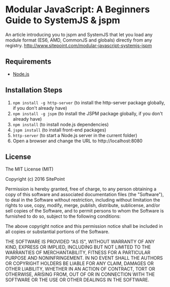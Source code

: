 # Modular JavaScript: A Beginners Guide to SystemJS & jspm

An article introducing you to jspm and SystemJS that let you load any module format (ES6, AMD, CommonJS and globals) directly from any registry.
http://www.sitepoint.com/modular-javascript-systemjs-jspm

## Requirements

* [Node.js](http://nodejs.org/)

## Installation Steps

1. `npm install -g http-server` (to install the http-server package globally, if you don't already have)
2. `npm install -g jspm` (to install the JSPM package globally, if you don't already have)
3. `npm install` (to install node.js dependencies)
4. `jspm install` (to install front-end packages)
5. `http-server` (to start a Node.js server in the current folder)
6. Open a browser and change the URL to http://localhost:8080

## License

The MIT License (MIT)

Copyright (c) 2016 SitePoint

Permission is hereby granted, free of charge, to any person obtaining a copy of this software and associated documentation files (the "Software"), to deal in the Software without restriction, including without limitation the rights to use, copy, modify, merge, publish, distribute, sublicense, and/or sell copies of the Software, and to permit persons to whom the Software is furnished to do so, subject to the following conditions:

The above copyright notice and this permission notice shall be included in all copies or substantial portions of the Software.

THE SOFTWARE IS PROVIDED "AS IS", WITHOUT WARRANTY OF ANY KIND, EXPRESS OR IMPLIED, INCLUDING BUT NOT LIMITED TO THE WARRANTIES OF MERCHANTABILITY, FITNESS FOR A PARTICULAR PURPOSE AND NONINFRINGEMENT. IN NO EVENT SHALL THE AUTHORS OR COPYRIGHT HOLDERS BE LIABLE FOR ANY CLAIM, DAMAGES OR OTHER LIABILITY, WHETHER IN AN ACTION OF CONTRACT, TORT OR OTHERWISE, ARISING FROM, OUT OF OR IN CONNECTION WITH THE SOFTWARE OR THE USE OR OTHER DEALINGS IN THE SOFTWARE.
